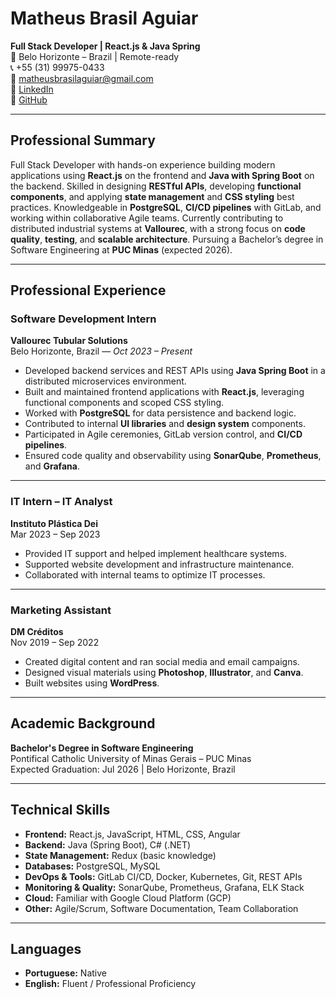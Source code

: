 # Matheus Brasil Aguiar  
**Full Stack Developer | React.js & Java Spring**  
📍 Belo Horizonte – Brazil | Remote-ready  
📞 +55 (31) 99975-0433  
📧 matheusbrasilaguiar@gmail.com  
🔗 [LinkedIn](https://linkedin.com/in/matheusbrasilaguiar)  
🔗 [GitHub](https://github.com/matheusbrasilaguiar)

---

## Professional Summary

Full Stack Developer with hands-on experience building modern applications using **React.js** on the frontend and **Java with Spring Boot** on the backend. Skilled in designing **RESTful APIs**, developing **functional components**, and applying **state management** and **CSS styling** best practices. Knowledgeable in **PostgreSQL**, **CI/CD pipelines** with GitLab, and working within collaborative Agile teams. Currently contributing to distributed industrial systems at **Vallourec**, with a strong focus on **code quality**, **testing**, and **scalable architecture**. Pursuing a Bachelor’s degree in Software Engineering at **PUC Minas** (expected 2026).

---

## Professional Experience

### Software Development Intern  
**Vallourec Tubular Solutions**  
Belo Horizonte, Brazil — *Oct 2023 – Present*

- Developed backend services and REST APIs using **Java Spring Boot** in a distributed microservices environment.
- Built and maintained frontend applications with **React.js**, leveraging functional components and scoped CSS styling.
- Worked with **PostgreSQL** for data persistence and backend logic.
- Contributed to internal **UI libraries** and **design system** components.
- Participated in Agile ceremonies, GitLab version control, and **CI/CD pipelines**.
- Ensured code quality and observability using **SonarQube**, **Prometheus**, and **Grafana**.

---

### IT Intern – IT Analyst  
**Instituto Plástica Dei**  
Mar 2023 – Sep 2023

- Provided IT support and helped implement healthcare systems.
- Supported website development and infrastructure maintenance.
- Collaborated with internal teams to optimize IT processes.

---

### Marketing Assistant  
**DM Créditos**  
Nov 2019 – Sep 2022

- Created digital content and ran social media and email campaigns.
- Designed visual materials using **Photoshop**, **Illustrator**, and **Canva**.
- Built websites using **WordPress**.

---

## Academic Background

**Bachelor's Degree in Software Engineering**  
Pontifical Catholic University of Minas Gerais – PUC Minas  
Expected Graduation: Jul 2026 | Belo Horizonte, Brazil

---

## Technical Skills

- **Frontend:** React.js, JavaScript, HTML, CSS, Angular  
- **Backend:** Java (Spring Boot), C# (.NET)  
- **State Management:** Redux (basic knowledge)  
- **Databases:** PostgreSQL, MySQL  
- **DevOps & Tools:** GitLab CI/CD, Docker, Kubernetes, Git, REST APIs  
- **Monitoring & Quality:** SonarQube, Prometheus, Grafana, ELK Stack  
- **Cloud:** Familiar with Google Cloud Platform (GCP)  
- **Other:** Agile/Scrum, Software Documentation, Team Collaboration  

---

## Languages

- **Portuguese:** Native  
- **English:** Fluent / Professional Proficiency  
